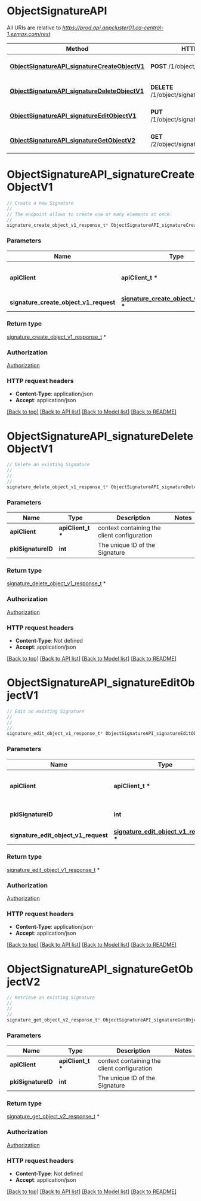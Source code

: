 # ObjectSignatureAPI

All URIs are relative to *https://prod.api.appcluster01.ca-central-1.ezmax.com/rest*

Method | HTTP request | Description
------------- | ------------- | -------------
[**ObjectSignatureAPI_signatureCreateObjectV1**](ObjectSignatureAPI.md#ObjectSignatureAPI_signatureCreateObjectV1) | **POST** /1/object/signature | Create a new Signature
[**ObjectSignatureAPI_signatureDeleteObjectV1**](ObjectSignatureAPI.md#ObjectSignatureAPI_signatureDeleteObjectV1) | **DELETE** /1/object/signature/{pkiSignatureID} | Delete an existing Signature
[**ObjectSignatureAPI_signatureEditObjectV1**](ObjectSignatureAPI.md#ObjectSignatureAPI_signatureEditObjectV1) | **PUT** /1/object/signature/{pkiSignatureID} | Edit an existing Signature
[**ObjectSignatureAPI_signatureGetObjectV2**](ObjectSignatureAPI.md#ObjectSignatureAPI_signatureGetObjectV2) | **GET** /2/object/signature/{pkiSignatureID} | Retrieve an existing Signature


# **ObjectSignatureAPI_signatureCreateObjectV1**
```c
// Create a new Signature
//
// The endpoint allows to create one or many elements at once.
//
signature_create_object_v1_response_t* ObjectSignatureAPI_signatureCreateObjectV1(apiClient_t *apiClient, signature_create_object_v1_request_t * signature_create_object_v1_request);
```

### Parameters
Name | Type | Description  | Notes
------------- | ------------- | ------------- | -------------
**apiClient** | **apiClient_t \*** | context containing the client configuration |
**signature_create_object_v1_request** | **[signature_create_object_v1_request_t](signature_create_object_v1_request.md) \*** |  | 

### Return type

[signature_create_object_v1_response_t](signature_create_object_v1_response.md) *


### Authorization

[Authorization](../README.md#Authorization)

### HTTP request headers

 - **Content-Type**: application/json
 - **Accept**: application/json

[[Back to top]](#) [[Back to API list]](../README.md#documentation-for-api-endpoints) [[Back to Model list]](../README.md#documentation-for-models) [[Back to README]](../README.md)

# **ObjectSignatureAPI_signatureDeleteObjectV1**
```c
// Delete an existing Signature
//
// 
//
signature_delete_object_v1_response_t* ObjectSignatureAPI_signatureDeleteObjectV1(apiClient_t *apiClient, int pkiSignatureID);
```

### Parameters
Name | Type | Description  | Notes
------------- | ------------- | ------------- | -------------
**apiClient** | **apiClient_t \*** | context containing the client configuration |
**pkiSignatureID** | **int** | The unique ID of the Signature | 

### Return type

[signature_delete_object_v1_response_t](signature_delete_object_v1_response.md) *


### Authorization

[Authorization](../README.md#Authorization)

### HTTP request headers

 - **Content-Type**: Not defined
 - **Accept**: application/json

[[Back to top]](#) [[Back to API list]](../README.md#documentation-for-api-endpoints) [[Back to Model list]](../README.md#documentation-for-models) [[Back to README]](../README.md)

# **ObjectSignatureAPI_signatureEditObjectV1**
```c
// Edit an existing Signature
//
// 
//
signature_edit_object_v1_response_t* ObjectSignatureAPI_signatureEditObjectV1(apiClient_t *apiClient, int pkiSignatureID, signature_edit_object_v1_request_t * signature_edit_object_v1_request);
```

### Parameters
Name | Type | Description  | Notes
------------- | ------------- | ------------- | -------------
**apiClient** | **apiClient_t \*** | context containing the client configuration |
**pkiSignatureID** | **int** | The unique ID of the Signature | 
**signature_edit_object_v1_request** | **[signature_edit_object_v1_request_t](signature_edit_object_v1_request.md) \*** |  | 

### Return type

[signature_edit_object_v1_response_t](signature_edit_object_v1_response.md) *


### Authorization

[Authorization](../README.md#Authorization)

### HTTP request headers

 - **Content-Type**: application/json
 - **Accept**: application/json

[[Back to top]](#) [[Back to API list]](../README.md#documentation-for-api-endpoints) [[Back to Model list]](../README.md#documentation-for-models) [[Back to README]](../README.md)

# **ObjectSignatureAPI_signatureGetObjectV2**
```c
// Retrieve an existing Signature
//
// 
//
signature_get_object_v2_response_t* ObjectSignatureAPI_signatureGetObjectV2(apiClient_t *apiClient, int pkiSignatureID);
```

### Parameters
Name | Type | Description  | Notes
------------- | ------------- | ------------- | -------------
**apiClient** | **apiClient_t \*** | context containing the client configuration |
**pkiSignatureID** | **int** | The unique ID of the Signature | 

### Return type

[signature_get_object_v2_response_t](signature_get_object_v2_response.md) *


### Authorization

[Authorization](../README.md#Authorization)

### HTTP request headers

 - **Content-Type**: Not defined
 - **Accept**: application/json

[[Back to top]](#) [[Back to API list]](../README.md#documentation-for-api-endpoints) [[Back to Model list]](../README.md#documentation-for-models) [[Back to README]](../README.md)

